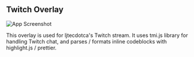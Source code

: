 ## Twitch Overlay

![App Screenshot](https://i.imgur.com/hR0cVK1.png)

This overlay is used for ljtecdotca's Twitch stream. It uses tmi.js library for handling Twitch chat, and parses / formats inline codeblocks with highlight.js / prettier.
